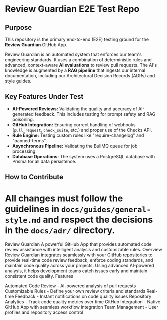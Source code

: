 
# Review Guardian E2E Test Repo

## Purpose

This repository is the primary end-to-end (E2E) testing ground for the **Review Guardian** GitHub App.

Review Guardian is an automated system that enforces our team's engineering standards. It uses a combination of deterministic rules and advanced, context-aware **AI evaluations** to review pull requests. The AI's knowledge is augmented by a **RAG pipeline** that ingests our internal documentation, including our Architectural Decision Records (ADRs) and style guides.

## Key Features Under Test

-   **AI-Powered Reviews:** Validating the quality and accuracy of AI-generated feedback. This includes testing for prompt safety and RAG poisoning.
-   **GitHub Integration:** Ensuring correct handling of webhooks (`pull_request`, `check_suite`, etc.) and proper use of the Checks API.
-   **Rule Engine:** Testing custom rules like "require-changelog" and "banned-terms".
-   **Asynchronous Pipeline:** Validating the BullMQ queue for job processing.
-   **Database Operations:** The system uses a PostgreSQL database with Prisma for all data persistence.

## How to Contribute

All changes must follow the guidelines in `docs/guides/general-style.md` and respect the decisions in the `docs/adr/` directory.
=======
Review Guardian
A powerful GitHub App that provides automated code review assistance with intelligent analysis and customizable rules.
Overview
Review Guardian integrates seamlessly with your GitHub repositories to provide real-time code review feedback, enforce coding standards, and maintain code quality across your projects. Using advanced AI-powered analysis, it helps development teams catch issues early and maintain consistent code quality.
Features

Automated Code Review - AI-powered analysis of pull requests
Customizable Rules - Define your own review criteria and standards
Real-time Feedback - Instant notifications on code quality issues
Repository Analytics - Track code quality metrics over time
GitHub Integration - Native GitHub App with seamless workflow integration
Team Management - User profiles and repository access control

